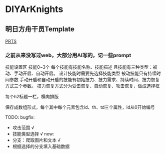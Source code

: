 # DIYArKnights
## 明日方舟干员Template
[PRTS](prts.wiki)
### 之前从来没写过web，大部分用AI写的，记一些prompt
技能设置区
技能0~3个
每个技能有技能名称、技能描述
且技能有三种类型：被动、手动开启、自动开启。
设计技能时需要先选择技能类型
被动技能只有持续时间参数
手动开启和自动开启的技能有初始技力、技力需求、持续时间、技力恢复方式三个参数。
技力恢复方式分为受击恢复、自动恢复、攻击恢复，做成选择框

每个h2标题一栏，横向排版

保存成数组形式，每个其中每个元素包含id、th、td三个属性，id从0开始编号

TODO:
bugfix:
- 攻击范围 √
- 技能类型选择 √
new:
- 分支：爬取图片和文本 √
- 根据选择的分支填入基础数据